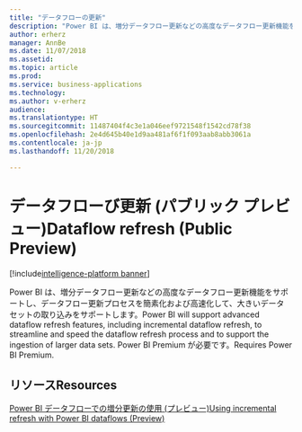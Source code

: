 ```yaml
---
title: "データフローの更新"
description: "Power BI は、増分データフロー更新などの高度なデータフロー更新機能をサポートし、データフロー更新プロセスを簡素化および高速化して、大きいデータ セットの取り込みをサポートします。 Power BI Premium が必要です。"
author: erherz
manager: AnnBe
ms.date: 11/07/2018
ms.assetid: 
ms.topic: article
ms.prod: 
ms.service: business-applications
ms.technology: 
ms.author: v-erherz
audience: 
ms.translationtype: HT
ms.sourcegitcommit: 11487404f4c3e1a046eef9721548f1542cd78f38
ms.openlocfilehash: 2e4d645b40e1d9aa481af6f1f093aab8abb3061a
ms.contentlocale: ja-jp
ms.lasthandoff: 11/20/2018

---
```

# <a name="dataflow-refresh-public-preview"></a><span data-ttu-id="2bdf3-104">データフローび更新 (パブリック プレビュー)</span><span class="sxs-lookup"><span data-stu-id="2bdf3-104">Dataflow refresh (Public Preview)</span></span>

[!include[intelligence-platform banner](../../includes/intelligence-platform.md)]



<span data-ttu-id="2bdf3-105">Power BI は、増分データフロー更新などの高度なデータフロー更新機能をサポートし、データフロー更新プロセスを簡素化および高速化して、大きいデータ セットの取り込みをサポートします。</span><span class="sxs-lookup"><span data-stu-id="2bdf3-105">Power BI will support advanced dataflow refresh features, including incremental dataflow refresh, to streamline and speed the dataflow refresh process and to support the ingestion of larger data sets.</span></span> <span data-ttu-id="2bdf3-106">Power BI Premium が必要です。</span><span class="sxs-lookup"><span data-stu-id="2bdf3-106">Requires Power BI Premium.</span></span>

## <a name="resources"></a><span data-ttu-id="2bdf3-107">リソース</span><span class="sxs-lookup"><span data-stu-id="2bdf3-107">Resources</span></span>
[<span data-ttu-id="2bdf3-108">Power BI データフローでの増分更新の使用 (プレビュー)</span><span class="sxs-lookup"><span data-stu-id="2bdf3-108">Using incremental refresh with Power BI dataflows (Preview)</span></span>](https://docs.microsoft.com/en-us/power-bi/service-dataflows-incremental-refresh)

